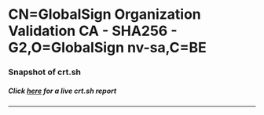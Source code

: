 # CN=GlobalSign Organization Validation CA - SHA256 - G2,O=GlobalSign nv-sa,C=BE
### Snapshot of crt.sh
##### Click [here](https://crt.sh/?q=Serial_0A923F1ADBAE485B2906EE04) for a live crt.sh report

---
